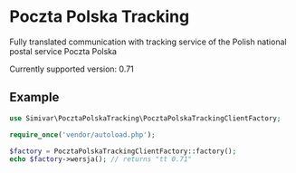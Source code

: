 # Poczta Polska Tracking

Fully translated communication with tracking service of the Polish national postal service Poczta Polska

Currently supported version: 0.71

## Example

```php
use Simivar\PocztaPolskaTracking\PocztaPolskaTrackingClientFactory;

require_once('vendor/autoload.php');

$factory = PocztaPolskaTrackingClientFactory::factory();
echo $factory->wersja(); // returns "tt 0.71"
```